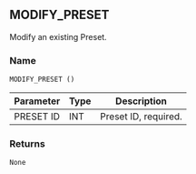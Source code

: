 ## MODIFY\_PRESET

Modify an existing Preset.


### Name

`MODIFY_PRESET ()`


| Parameter | Type | Description          |
| --------- | ---- | -------------------- |
| PRESET ID | INT  | Preset ID, required. |


### Returns

`None`
